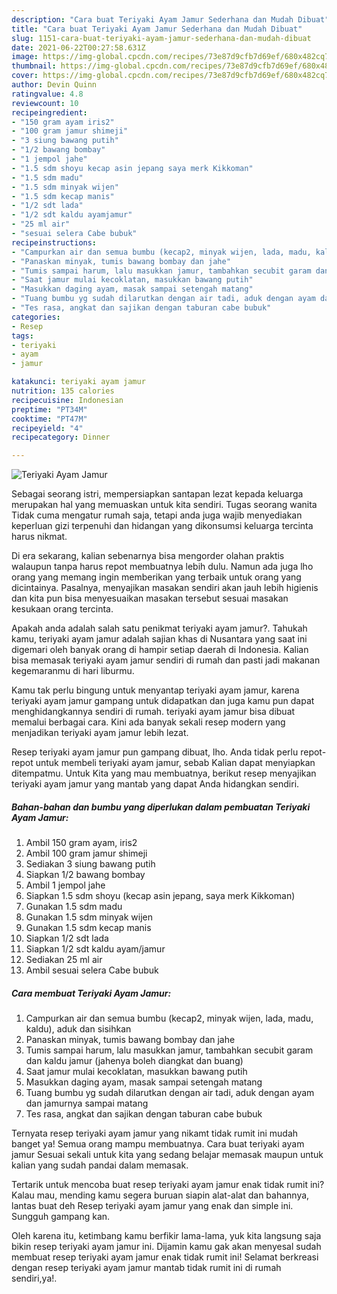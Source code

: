 ```yaml
---
description: "Cara buat Teriyaki Ayam Jamur Sederhana dan Mudah Dibuat"
title: "Cara buat Teriyaki Ayam Jamur Sederhana dan Mudah Dibuat"
slug: 1151-cara-buat-teriyaki-ayam-jamur-sederhana-dan-mudah-dibuat
date: 2021-06-22T00:27:58.631Z
image: https://img-global.cpcdn.com/recipes/73e87d9cfb7d69ef/680x482cq70/teriyaki-ayam-jamur-foto-resep-utama.jpg
thumbnail: https://img-global.cpcdn.com/recipes/73e87d9cfb7d69ef/680x482cq70/teriyaki-ayam-jamur-foto-resep-utama.jpg
cover: https://img-global.cpcdn.com/recipes/73e87d9cfb7d69ef/680x482cq70/teriyaki-ayam-jamur-foto-resep-utama.jpg
author: Devin Quinn
ratingvalue: 4.8
reviewcount: 10
recipeingredient:
- "150 gram ayam iris2"
- "100 gram jamur shimeji"
- "3 siung bawang putih"
- "1/2 bawang bombay"
- "1 jempol jahe"
- "1.5 sdm shoyu kecap asin jepang saya merk Kikkoman"
- "1.5 sdm madu"
- "1.5 sdm minyak wijen"
- "1.5 sdm kecap manis"
- "1/2 sdt lada"
- "1/2 sdt kaldu ayamjamur"
- "25 ml air"
- "sesuai selera Cabe bubuk"
recipeinstructions:
- "Campurkan air dan semua bumbu (kecap2, minyak wijen, lada, madu, kaldu), aduk dan sisihkan"
- "Panaskan minyak, tumis bawang bombay dan jahe"
- "Tumis sampai harum, lalu masukkan jamur, tambahkan secubit garam dan kaldu jamur (jahenya boleh diangkat dan buang)"
- "Saat jamur mulai kecoklatan, masukkan bawang putih"
- "Masukkan daging ayam, masak sampai setengah matang"
- "Tuang bumbu yg sudah dilarutkan dengan air tadi, aduk dengan ayam dan jamurnya sampai matang"
- "Tes rasa, angkat dan sajikan dengan taburan cabe bubuk"
categories:
- Resep
tags:
- teriyaki
- ayam
- jamur

katakunci: teriyaki ayam jamur 
nutrition: 135 calories
recipecuisine: Indonesian
preptime: "PT34M"
cooktime: "PT47M"
recipeyield: "4"
recipecategory: Dinner

---
```



![Teriyaki Ayam Jamur](https://img-global.cpcdn.com/recipes/73e87d9cfb7d69ef/680x482cq70/teriyaki-ayam-jamur-foto-resep-utama.jpg)

Sebagai seorang istri, mempersiapkan santapan lezat kepada keluarga merupakan hal yang memuaskan untuk kita sendiri. Tugas seorang  wanita Tidak cuma mengatur rumah saja, tetapi anda juga wajib menyediakan keperluan gizi terpenuhi dan hidangan yang dikonsumsi keluarga tercinta harus nikmat.

Di era  sekarang, kalian sebenarnya bisa mengorder olahan praktis walaupun tanpa harus repot membuatnya lebih dulu. Namun ada juga lho orang yang memang ingin memberikan yang terbaik untuk orang yang dicintainya. Pasalnya, menyajikan masakan sendiri akan jauh lebih higienis dan kita pun bisa menyesuaikan masakan tersebut sesuai masakan kesukaan orang tercinta. 



Apakah anda adalah salah satu penikmat teriyaki ayam jamur?. Tahukah kamu, teriyaki ayam jamur adalah sajian khas di Nusantara yang saat ini digemari oleh banyak orang di hampir setiap daerah di Indonesia. Kalian bisa memasak teriyaki ayam jamur sendiri di rumah dan pasti jadi makanan kegemaranmu di hari liburmu.

Kamu tak perlu bingung untuk menyantap teriyaki ayam jamur, karena teriyaki ayam jamur gampang untuk didapatkan dan juga kamu pun dapat menghidangkannya sendiri di rumah. teriyaki ayam jamur bisa dibuat memalui berbagai cara. Kini ada banyak sekali resep modern yang menjadikan teriyaki ayam jamur lebih lezat.

Resep teriyaki ayam jamur pun gampang dibuat, lho. Anda tidak perlu repot-repot untuk membeli teriyaki ayam jamur, sebab Kalian dapat menyiapkan ditempatmu. Untuk Kita yang mau membuatnya, berikut resep menyajikan teriyaki ayam jamur yang mantab yang dapat Anda hidangkan sendiri.

<!--inarticleads1-->

##### Bahan-bahan dan bumbu yang diperlukan dalam pembuatan Teriyaki Ayam Jamur:

1. Ambil 150 gram ayam, iris2
1. Ambil 100 gram jamur shimeji
1. Sediakan 3 siung bawang putih
1. Siapkan 1/2 bawang bombay
1. Ambil 1 jempol jahe
1. Siapkan 1.5 sdm shoyu (kecap asin jepang, saya merk Kikkoman)
1. Gunakan 1.5 sdm madu
1. Gunakan 1.5 sdm minyak wijen
1. Gunakan 1.5 sdm kecap manis
1. Siapkan 1/2 sdt lada
1. Siapkan 1/2 sdt kaldu ayam/jamur
1. Sediakan 25 ml air
1. Ambil sesuai selera Cabe bubuk




<!--inarticleads2-->

##### Cara membuat Teriyaki Ayam Jamur:

1. Campurkan air dan semua bumbu (kecap2, minyak wijen, lada, madu, kaldu), aduk dan sisihkan
1. Panaskan minyak, tumis bawang bombay dan jahe
1. Tumis sampai harum, lalu masukkan jamur, tambahkan secubit garam dan kaldu jamur (jahenya boleh diangkat dan buang)
1. Saat jamur mulai kecoklatan, masukkan bawang putih
1. Masukkan daging ayam, masak sampai setengah matang
1. Tuang bumbu yg sudah dilarutkan dengan air tadi, aduk dengan ayam dan jamurnya sampai matang
1. Tes rasa, angkat dan sajikan dengan taburan cabe bubuk




Ternyata resep teriyaki ayam jamur yang nikamt tidak rumit ini mudah banget ya! Semua orang mampu membuatnya. Cara buat teriyaki ayam jamur Sesuai sekali untuk kita yang sedang belajar memasak maupun untuk kalian yang sudah pandai dalam memasak.

Tertarik untuk mencoba buat resep teriyaki ayam jamur enak tidak rumit ini? Kalau mau, mending kamu segera buruan siapin alat-alat dan bahannya, lantas buat deh Resep teriyaki ayam jamur yang enak dan simple ini. Sungguh gampang kan. 

Oleh karena itu, ketimbang kamu berfikir lama-lama, yuk kita langsung saja bikin resep teriyaki ayam jamur ini. Dijamin kamu gak akan menyesal sudah membuat resep teriyaki ayam jamur enak tidak rumit ini! Selamat berkreasi dengan resep teriyaki ayam jamur mantab tidak rumit ini di rumah sendiri,ya!.

